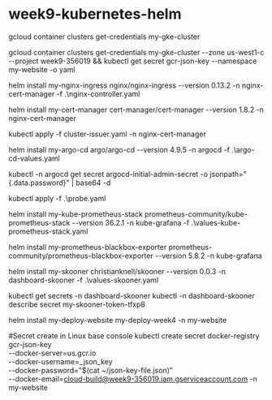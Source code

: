 # week9-kubernetes-helm

gcloud container clusters get-credentials my-gke-cluster

gcloud container clusters get-credentials my-gke-cluster --zone us-west1-c --project week9-356019  && kubectl get secret gcr-json-key --namespace my-website -o yaml

helm install my-nginx-ingress nginx/nginx-ingress --version 0.13.2 -n nginx-cert-manager -f .\nginx-controller.yaml

helm install my-cert-manager cert-manager/cert-manager --version 1.8.2 -n nginx-cert-manager

kubectl apply -f cluster-issuer.yaml -n nginx-cert-manager

helm install my-argo-cd argo/argo-cd --version 4.9.5 -n argocd -f .\argo-cd-values.yaml

kubectl -n argocd get secret argocd-initial-admin-secret -o jsonpath="{.data.password}" | base64 -d

kubectl apply -f .\probe.yaml

helm install my-kube-prometheus-stack prometheus-community/kube-prometheus-stack --version 36.2.1 -n kube-grafana -f .\values-kube-prometheus-stack.yaml

helm install my-prometheus-blackbox-exporter prometheus-community/prometheus-blackbox-exporter --version 5.8.2 -n kube-grafana

helm install my-skooner christianknell/skooner --version 0.0.3 -n dashboard-skooner -f .\values-skooner.yaml

kubectl get secrets -n dashboard-skooner
kubectl -n dashboard-skooner describe secret my-skooner-token-tfxp8

helm install my-deploy-website my-deploy-week4 -n my-website

#Secret create in Linux base console
kubectl create secret docker-registry gcr-json-key \
 --docker-server=us.gcr.io \
 --docker-username=_json_key \
 --docker-password="$(cat ~/json-key-file.json)" \
 --docker-email=cloud-build@week9-356019.iam.gserviceaccount.com -n my-website

